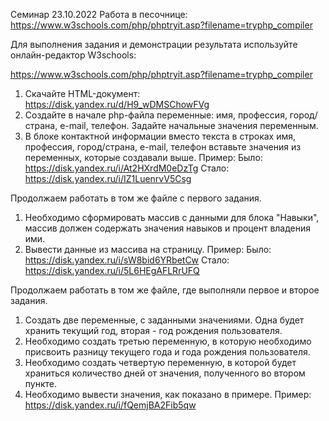 Семинар 23.10.2022 
Работа в песочнице: https://www.w3schools.com/php/phptryit.asp?filename=tryphp_compiler

Для выполнения задания и демонстрации результата используйте онлайн-редактор W3schools:

https://www.w3schools.com/php/phptryit.asp?filename=tryphp_compiler

1. Скачайте HTML-документ: https://disk.yandex.ru/d/H9_wDMSChowFVg
2. Создайте в начале php-файла переменные: имя, профессия, город/страна, e-mail, телефон. Задайте начальные значения переменным.
3. В блоке контактной информации вместо текста в строках имя, профессия, город/страна, e-mail, телефон вставьте значения из переменных, которые создавали выше.
Пример:
Было: https://disk.yandex.ru/i/At2HXrdM0eDzTg
Стало: https://disk.yandex.ru/i/IZ1LuenrvV5Csg


Продолжаем работать в том же файле с первого задания.
1. Необходимо сформировать массив с данными для блока "Навыки", массив должен содержать значения навыков и процент владения ими.
2. Вывести данные из массива на страницу.
Пример:
Было: https://disk.yandex.ru/i/sW8bid6YRbetCw
Стало: https://disk.yandex.ru/i/5L6HEgAFLRrUFQ


Продолжаем работать в том же файле, где выполняли первое и второе задания.
1. Создать две переменные, с заданными значениями. Одна будет хранить текущий год, вторая - год рождения пользователя.
2. Необходимо создать третью переменную, в которую необходимо присвоить разницу текущего года и года рождения пользователя.
3. Необходимо создать четвертую переменную, в которой будет храниться количество дней от значения, полученного во втором пункте.
4. Необходимо вывести значения, как показано в примере.
Пример:
https://disk.yandex.ru/i/fQemjBA2Fib5qw